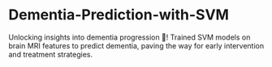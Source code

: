 # Dementia-Prediction-with-SVM
Unlocking insights into dementia progression 🧠! Trained SVM models on brain MRI features to predict dementia, paving the way for early intervention and treatment strategies.
